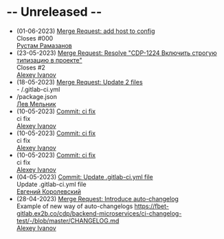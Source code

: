 
# -- Unreleased --

- (01-06-2023) [Merge Request: add host to config](https://fbet-gitlab.ex2b.co/cdp/backend-microservices/nest-microservice-template/-/merge_requests/10)<br />Closes #000<br />[Рустам Рамазанов](https://fbet-gitlab.ex2b.co/rustam.ramazanov)<br />
- (23-05-2023) [Merge Request: Resolve "CDP-1224 Включить строгую типизацию в проекте"](https://fbet-gitlab.ex2b.co/cdp/backend-microservices/nest-microservice-template/-/merge_requests/8)<br />Closes #2<br />[Alexey Ivanov](https://fbet-gitlab.ex2b.co/alexey.ivanov)<br />
- (18-05-2023) [Merge Request: Update 2 files](https://fbet-gitlab.ex2b.co/cdp/backend-microservices/nest-microservice-template/-/merge_requests/9)<br />- /.gitlab-ci.yml
- /package.json<br />[Лев Мельник](https://fbet-gitlab.ex2b.co/lev.melnik)<br />
- (10-05-2023) [Commit: ci fix](https://fbet-gitlab.ex2b.co/cdp/backend-microservices/nest-microservice-template/-/commit/829bb72af9a0b39f27442613be453637633a4b11)<br />ci fix
<br />[Alexey Ivanov](https://fbet-gitlab.ex2b.co/alexey.ivanov)<br />
- (10-05-2023) [Commit: ci fix](https://fbet-gitlab.ex2b.co/cdp/backend-microservices/nest-microservice-template/-/commit/bd1f9af247906ebb7cd6aac98f489294ddd579bb)<br />ci fix
<br />[Alexey Ivanov](https://fbet-gitlab.ex2b.co/alexey.ivanov)<br />
- (10-05-2023) [Commit: ci fix](https://fbet-gitlab.ex2b.co/cdp/backend-microservices/nest-microservice-template/-/commit/d6970c744d34d215327ae2eb946e7c5b3bd63855)<br />ci fix
<br />[Alexey Ivanov](https://fbet-gitlab.ex2b.co/alexey.ivanov)<br />
- (04-05-2023) [Commit: Update .gitlab-ci.yml file](https://fbet-gitlab.ex2b.co/cdp/backend-microservices/nest-microservice-template/-/commit/3155d256f7a9bb0860fe00d5bdb62e909502d4bd)<br />Update .gitlab-ci.yml file<br />[Евгений Королевский](https://fbet-gitlab.ex2b.co/yevgeniy.korolevskiy)<br />
- (28-04-2023) [Merge Request: Introduce auto-changelog](https://fbet-gitlab.ex2b.co/cdp/backend-microservices/nest-microservice-template/-/merge_requests/7)<br />Example of new way of auto-changelogs
https://fbet-gitlab.ex2b.co/cdp/backend-microservices/ci-changelog-test/-/blob/master/CHANGELOG.md<br />[Alexey Ivanov](https://fbet-gitlab.ex2b.co/alexey.ivanov)<br />